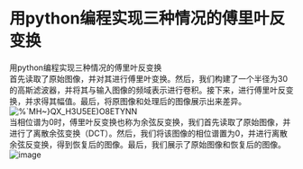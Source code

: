 # 用python编程实现三种情况的傅里叶反变换  
用python编程实现三种情况的傅里叶反变换  
首先读取了原始图像，并对其进行傅里叶变换。然后，我们构建了一个半径为30的高斯滤波器，并将其与输入图像的频域表示进行卷积。接下来，进行傅里叶反变换，并求得其幅值。最后，将原图像和处理后的图像展示出来差异。  
![%`MH~}QX_H3U5EE)O8ETYNN](https://github.com/H6hh/Fourier-transform/assets/98206033/0e9f263d-4175-4ae3-82bf-26a94a8ea90d)   
当相位谱为0时，傅里叶反变换也称为余弦反变换，我们首先读取了原始图像，并进行了离散余弦变换（DCT）。然后，我们将该图像的相位谱置为0，并进行离散余弦反变换，得到恢复后的图像。最后，我们展示了原始图像和恢复后的图像。  
![image](https://github.com/H6hh/Fourier-transform/assets/98206033/80e47467-37e7-4031-a5bf-941fbc4d4ffa)

